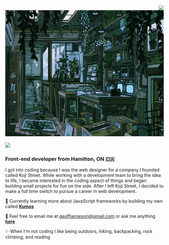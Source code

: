 <img align="right" src="https://visitor-badge.laobi.icu/badge?page_id=UnionPAC.UnionPAC" />

<div align='left'>
  <img src="https://github.com/UnionPAC/UnionPAC/blob/main/jungle-lab.gif" alt="A jungle science lab, where plants thrive both on the ground and on the walls" height='400' />
  <br/>
  <br/>
  <img src="http://readme-typing-svg.herokuapp.com?font=Sixtyfour&size=28&duration=2000&pause=1000&color=457f8c&random=false&width=435&lines=Hello+There!%F0%9F%91%8B;I'm+Geoff;" />
  <h3 >Front-end developer from Hamilton, ON 🇨🇦</h3>

  <p>I got into coding because I was the web designer for a company I founded called Koji Street. While working with a development team to bring the idea to life, I became interested in the coding aspect of things and began building small projects for fun on the side. After I left Koji Street, I decided to make a full time switch to pursue a career in web development.</p>

🔭 Currently learning more about JavaScript frameworks by building my own called <a href='https://www.npmjs.com/package/kumos'>**Kumos**</a>

💬 Feel free to email me at geoffjamieson@gmail.com or ask me anything **[here](https://github.com/UnionPAC/UnionPAC/issues)**

✨ When I'm not coding I like being outdoors, hiking, backpacking, rock climbing, and reading




